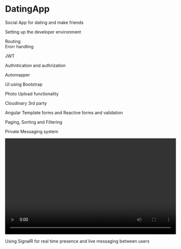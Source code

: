 # DatingApp
Social App for dating and make friends 
<br/>

Setting up the developer environment
<br/>


Routing 
<br/>
Erorr handling
<br/>

JWT
<br/>

Authntication and authrization 
<br/>

Automapper 
<br/>

UI using Bootstrap
<br/>

Photo Upload functionality 
<br/>

Cloudinary 3rd party
<br/>

Angular Template forms and Reactive forms and validation
<br/>

Paging, Sorting and Filtering
<br/>

Private Messaging system 
<br/>

<video width="560" height="315" controls>
  <source src="https://res.cloudinary.com/dunljq51j/video/upload/v1684323085/datingAppProject_xqyujj.wmv" type="video/wmv">
  Your browser does not support the video tag.
</video>

Using SignalR for real time presence and live messaging between users
<br/>


